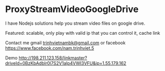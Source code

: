 
# ProxyStreamVideoGoogleDrive
I have Nodejs solutions help you stream video files on google drive.

Featured: scalable, only play with valid ip that you can control it, cache link

Contact me gmail trinhvietnambk@gmail.com or facebook https://www.facebook.com/nam.trinhviet.5

Demo http://198.211.123.158/linkmaster?driveId=0BzKbAdblr0l7S2V1alp4VWI3VFU&ip=1.55.179.162

